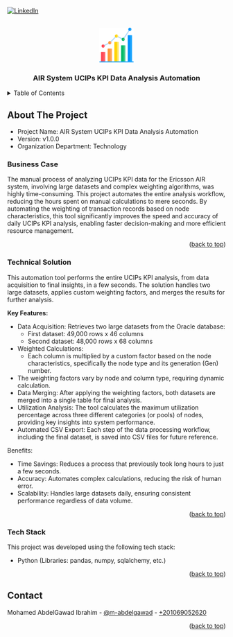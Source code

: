<a name="readme-top"></a>

[![LinkedIn][linkedin-shield]][linkedin-url]



<!-- PROJECT LOGO -->
<br />
<div align="center">
  <img src="readme_files/logo.png" alt="Logo" width="80" height="80">
  <h3 align="center">AIR System UCIPs KPI Data Analysis Automation</h3>
</div>

<!-- TABLE OF CONTENTS -->
<details>
  <summary>Table of Contents</summary>
  <ol>
    <li>
      <a href="#about-the-project">About The Project</a>
      <ul>
        <li><a href="#business-case">Business Case</a></li>
        <li><a href="#technical-solution">Technical Solution</a></li>
        <li><a href="#tech-stack">Tech Stack</a></li>
      </ul>
    </li>
    <li><a href="#contact">Contact</a></li>
  </ol>
</details>



<!-- ABOUT THE PROJECT -->
## About The Project


* Project Name: AIR System UCIPs KPI Data Analysis Automation
* Version: v1.0.0
* Organization Department: Technology


### Business Case
The manual process of analyzing UCIPs KPI data for the Ericsson AIR system, involving large datasets and complex weighting algorithms, was highly time-consuming. This project automates the entire analysis workflow, reducing the hours spent on manual calculations to mere seconds. By automating the weighting of transaction records based on node characteristics, this tool significantly improves the speed and accuracy of daily UCIPs KPI analysis, enabling faster decision-making and more efficient resource management.
<p align="right">(<a href="#readme-top">back to top</a>)</p>


### Technical Solution
This automation tool performs the entire UCIPs KPI analysis, from data acquisition to final insights, in a few seconds. The solution handles two large datasets, applies custom weighting factors, and merges the results for further analysis.

**Key Features:**

* Data Acquisition: Retrieves two large datasets from the Oracle database:
  * First dataset: 49,000 rows x 46 columns
  * Second dataset: 48,000 rows x 68 columns
* Weighted Calculations:
  * Each column is multiplied by a custom factor based on the node characteristics, specifically the node type and its generation (Gen) number.
* The weighting factors vary by node and column type, requiring dynamic calculation.
* Data Merging: After applying the weighting factors, both datasets are merged into a single table for final analysis.
* Utilization Analysis: The tool calculates the maximum utilization percentage across three different categories (or pools) of nodes, providing key insights into system performance.
* Automated CSV Export: Each step of the data processing workflow, including the final dataset, is saved into CSV files for future reference.

Benefits:
* Time Savings: Reduces a process that previously took long hours to just a few seconds.
* Accuracy: Automates complex calculations, reducing the risk of human error.
* Scalability: Handles large datasets daily, ensuring consistent performance regardless of data volume.

<p align="right">(<a href="#readme-top">back to top</a>)</p>

### Tech Stack

This project was developed using the following tech stack:

* Python (Libraries: pandas, numpy, sqlalchemy, etc.)

<p align="right">(<a href="#readme-top">back to top</a>)</p>


<!-- CONTACT -->
## Contact

Mohamed AbdelGawad Ibrahim - [@m-abdelgawad](https://www.linkedin.com/in/m-abdelgawad/) - <a href="tel:+201069052620">+201069052620</a>

<p align="right">(<a href="#readme-top">back to top</a>)</p>


<!-- MARKDOWN LINKS & IMAGES -->
<!-- https://www.markdownguide.org/basic-syntax/#reference-style-links -->
[linkedin-shield]: https://img.shields.io/badge/-LinkedIn-black.svg?style=for-the-badge&logo=linkedin&colorB=555
[linkedin-url]: https://www.linkedin.com/in/m-abdelgawad/
